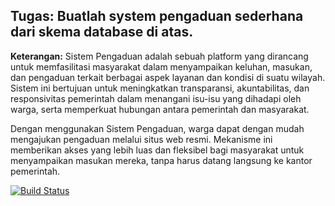 ## Tugas: Buatlah system pengaduan sederhana dari skema database di atas.

**Keterangan:** Sistem Pengaduan adalah sebuah platform yang dirancang untuk memfasilitasi masyarakat dalam menyampaikan keluhan, masukan, dan pengaduan terkait berbagai aspek layanan dan kondisi di suatu wilayah. Sistem ini bertujuan untuk meningkatkan transparansi, akuntabilitas, dan responsivitas pemerintah dalam menangani isu-isu yang dihadapi oleh warga, serta memperkuat hubungan antara pemerintah dan masyarakat.

Dengan menggunakan Sistem Pengaduan, warga dapat dengan mudah mengajukan pengaduan melalui situs web resmi. Mekanisme ini memberikan akses yang lebih luas dan fleksibel bagi masyarakat untuk menyampaikan masukan mereka, tanpa harus datang langsung ke kantor pemerintah.


<a href="https://github.com/laravel/framework/actions"><img src="https://github.com/laravel/framework/workflows/tests/badge.svg" alt="Build Status"></a>
